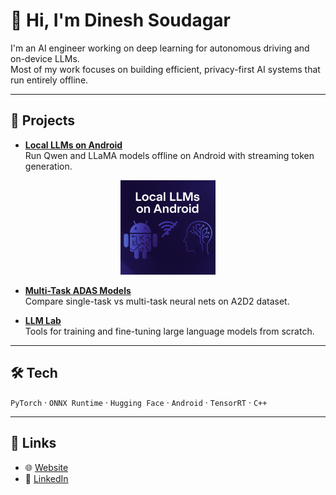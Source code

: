 # 👋 Hi, I'm Dinesh Soudagar

I'm an AI engineer working on deep learning for autonomous driving and on-device LLMs.  
Most of my work focuses on building efficient, privacy-first AI systems that run entirely offline.

---

## 🧪 Projects

- **[Local LLMs on Android](https://github.com/dineshsoudagar/local-llms-on-android)**  
  Run Qwen and LLaMA models offline on Android with streaming token generation.
<p align="center">
  <img src="local llms andriod.png" alt="local llms on android img" width="30%" />
</p>

- **[Multi-Task ADAS Models](https://github.com/dineshsoudagar/multi-task-neural-networks-for-ADAS)**  
  Compare single-task vs multi-task neural nets on A2D2 dataset.

- **[LLM Lab](https://github.com/dineshsoudagar/llm-lab-from-scratch-to-fine-tuning)**  
  Tools for training and fine-tuning large language models from scratch.

---

## 🛠 Tech

`PyTorch` · `ONNX Runtime` · `Hugging Face` · `Android` · `TensorRT` · `C++`

---

## 🔗 Links

- 🌐 [Website](https://dineshsoudagar.github.io)  
- 💼 [LinkedIn](https://linkedin.com/in/dinesh-soudagar-488275100)  
